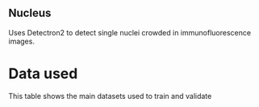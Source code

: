 ## Nucleus
Uses Detectron2 to detect single nuclei crowded in immunofluorescence images.

# Data used

This table shows the main datasets used to train and validate 


